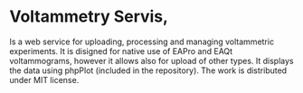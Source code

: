 # Voltammetry Servis, 
Is a web service for uploading, processing and managing
voltammetric experiments. It is disigned for native use 
of EAPro and EAQt voltammograms, however it allows also
for upload of other types.
It displays the data using phpPlot (included in the
repository).
The work is distributed under MIT license.

